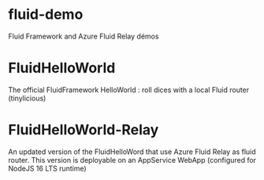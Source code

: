 # fluid-demo
Fluid Framework and Azure Fluid Relay démos


# FluidHelloWorld
The official FluidFramework HelloWorld : roll dices with a local Fluid router (tinylicious)

# FluidHelloWorld-Relay
An updated version of the FluidHelloWord that use Azure Fluid Relay as fluid router.
This version is deployable on an AppService WebApp (configured for NodeJS 16 LTS runtime)
